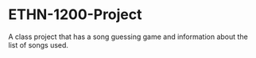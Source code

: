 # ETHN-1200-Project
A class project that has a song guessing game and information about the list of songs used.
